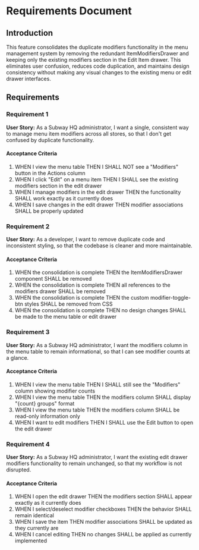 # Requirements Document

## Introduction

This feature consolidates the duplicate modifiers functionality in the menu management system by removing the redundant ItemModifiersDrawer and keeping only the existing modifiers section in the Edit Item drawer. This eliminates user confusion, reduces code duplication, and maintains design consistency without making any visual changes to the existing menu or edit drawer interfaces.

## Requirements

### Requirement 1

**User Story:** As a Subway HQ administrator, I want a single, consistent way to manage menu item modifiers across all stores, so that I don't get confused by duplicate functionality.

#### Acceptance Criteria

1. WHEN I view the menu table THEN I SHALL NOT see a "Modifiers" button in the Actions column
2. WHEN I click "Edit" on a menu item THEN I SHALL see the existing modifiers section in the edit drawer
3. WHEN I manage modifiers in the edit drawer THEN the functionality SHALL work exactly as it currently does
4. WHEN I save changes in the edit drawer THEN modifier associations SHALL be properly updated

### Requirement 2

**User Story:** As a developer, I want to remove duplicate code and inconsistent styling, so that the codebase is cleaner and more maintainable.

#### Acceptance Criteria

1. WHEN the consolidation is complete THEN the ItemModifiersDrawer component SHALL be removed
2. WHEN the consolidation is complete THEN all references to the modifiers drawer SHALL be removed
3. WHEN the consolidation is complete THEN the custom modifier-toggle-btn styles SHALL be removed from CSS
4. WHEN the consolidation is complete THEN no design changes SHALL be made to the menu table or edit drawer

### Requirement 3

**User Story:** As a Subway HQ administrator, I want the modifiers column in the menu table to remain informational, so that I can see modifier counts at a glance.

#### Acceptance Criteria

1. WHEN I view the menu table THEN I SHALL still see the "Modifiers" column showing modifier counts
2. WHEN I view the menu table THEN the modifiers column SHALL display "{count} groups" format
3. WHEN I view the menu table THEN the modifiers column SHALL be read-only information only
4. WHEN I want to edit modifiers THEN I SHALL use the Edit button to open the edit drawer

### Requirement 4

**User Story:** As a Subway HQ administrator, I want the existing edit drawer modifiers functionality to remain unchanged, so that my workflow is not disrupted.

#### Acceptance Criteria

1. WHEN I open the edit drawer THEN the modifiers section SHALL appear exactly as it currently does
2. WHEN I select/deselect modifier checkboxes THEN the behavior SHALL remain identical
3. WHEN I save the item THEN modifier associations SHALL be updated as they currently are
4. WHEN I cancel editing THEN no changes SHALL be applied as currently implemented